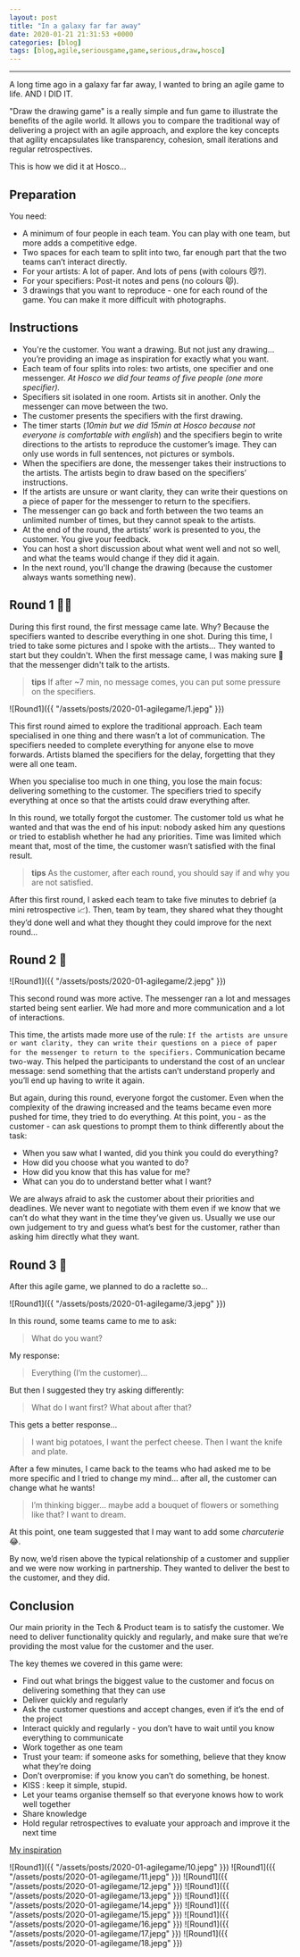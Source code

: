 ```yaml
---
layout: post
title: "In a galaxy far far away"
date: 2020-01-21 21:31:53 +0000
categories: [blog]
tags: [blog,agile,seriousgame,game,serious,draw,hosco]
---
```

---
A long time ago in a galaxy far far away, I wanted to bring an agile game to life. AND I DID IT.

"Draw the drawing game" is a really simple and fun game to illustrate the benefits of the agile world. It allows you to compare the traditional way of delivering a project with an agile approach, and explore the key concepts that agility encapsulates like transparency, cohesion, small iterations and regular retrospectives.

This is how we did it at Hosco...

## Preparation

You need:

- A minimum of four people in each team. You can play with one team, but more adds a competitive edge.
- Two spaces for each team to split into two, far enough part that the two teams can’t interact directly.
- For your artists: A lot of paper. And lots of pens (with colours 😼?).
- For your specifiers: Post-it notes and pens (no colours 😾).
- 3 drawings that you want to reproduce - one for each round of the game. You can make it more difficult with photographs.

## Instructions

- You're the customer. You want a drawing. But not just any drawing... you’re providing an image as inspiration for exactly what you want.
- Each team of four splits into roles: two artists, one specifier and one messenger. *At Hosco we did four teams of five people (one more specifier).*
- Specifiers sit isolated in one room. Artists sit in another. Only the messenger can move between the two.
- The customer presents the specifiers with the first drawing.
- The timer starts (*10min but we did 15min at Hosco because not everyone is comfortable with english*) and the specifiers begin to write directions to the artists to reproduce the customer’s image. They can only use words in full sentences, not pictures or symbols.
- When the specifiers are done, the messenger takes their instructions to the artists. The artists begin to draw based on the specifiers’ instructions.
- If the artists are unsure or want clarity, they can write their questions on a piece of paper for the messenger to return to the specifiers.
- The messenger can go back and forth between the two teams an unlimited number of times, but they cannot speak to the artists.
- At the end of the round, the artists’ work is presented to you, the customer. You give your feedback.
- You can host a short discussion about what went well and not so well, and what the teams would change if they did it again.
- In the next round, you'll change the drawing (because the customer always wants something new).

## Round 1 🙅‍♂️

During this first round, the first message came late. Why? Because the specifiers wanted to describe everything in one shot. During this time, I tried to take some pictures and I spoke with the artists... They wanted to start but they couldn't. When the first message came, I was making sure 👀 that the messenger didn't talk to the artists.

> __tips__ If after ~7 min, no message comes, you can put some pressure on the specifiers.

![Round1]({{ "/assets/posts/2020-01-agilegame/1.jepg" }})

This first round aimed to explore the traditional approach. Each team specialised in one thing and there wasn’t a lot of communication. The specifiers needed to complete everything for anyone else to move forwards. Artists blamed the specifiers for the delay, forgetting that they were all one team.

When you specialise too much in one thing, you lose the main focus: delivering something to the customer. The specifiers tried to specify everything at once so that the artists could draw everything after.

In this round, we totally forgot the customer. The customer told us what he wanted and that was the end of his input: nobody asked him any questions or tried to establish whether he had any priorities. Time was limited which meant that, most of the time, the customer wasn’t satisfied with the final result.

> __tips__ As the customer, after each round, you should say if and why you are not satisfied.

After this first round, I asked each team to take five minutes to debrief (a mini retrospective 📈). Then, team by team, they shared what they thought they’d done well and what they thought they could improve for the next round...

## Round 2 🤩

![Round1]({{ "/assets/posts/2020-01-agilegame/2.jepg" }})

This second round was more active. The messenger ran a lot and messages started being sent earlier. We had more and more communication and a lot of interactions.

This time, the artists made more use of the rule: `If the artists are unsure or want clarity, they can write their questions on a piece of paper for the messenger to return to the specifiers.` Communication became two-way. This helped the participants to understand the cost of an unclear message: send something that the artists can’t understand properly and you’ll end up having to write it again.

But again, during this round, everyone forgot the customer. Even when the complexity of the drawing increased and the teams became even more pushed for time, they tried to do everything. At this point, you - as the customer - can ask questions to prompt them to think differently about the task:

- When you saw what I wanted, did you think you could do everything?
- How did you choose what you wanted to do?
- How did you know that this has value for me?
- What can you do to understand better what I want?

We are always afraid to ask the customer about their priorities and deadlines. We never want to negotiate with them even if we know that we can’t do what they want in the time they’ve given us. Usually we use our own judgement to try and guess what’s best for the customer, rather than asking him directly what they want.

## Round 3 🚀

After this agile game, we planned to do a raclette so...

![Round1]({{ "/assets/posts/2020-01-agilegame/3.jepg" }})

In this round, some teams came to me to ask:

> What do you want?

My response:

> Everything (I’m the customer)...

But then I suggested they try asking differently:

> What do I want first? What about after that?

This gets a better response...

> I want big potatoes, I want the perfect cheese. Then I want the knife and plate.

After a few minutes, I came back to the teams who had asked me to be more specific and I tried to change my mind... after all, the customer can change what he wants!

> I’m thinking bigger… maybe add a bouquet of flowers or something like that? I want to dream.

At this point, one team suggested that I may want to add some *charcuterie* 😂.

By now, we’d risen above the typical relationship of a customer and supplier and we were now working in partnership. They wanted to deliver the best to the customer, and they did.

## Conclusion

Our main priority in the Tech & Product team is to satisfy the customer. We need to deliver functionality quickly and regularly, and make sure that we’re providing the most value for the customer and the user.

The key themes we covered in this game were:

- Find out what brings the biggest value to the customer and focus on delivering something that they can use
- Deliver quickly and regularly
- Ask the customer questions and accept changes, even if it’s the end of the project
- Interact quickly and regularly - you don’t have to wait until you know everything to communicate
- Work together as one team
- Trust your team: if someone asks for something, believe that they know what they’re doing
- Don’t overpromise: if you know you can’t do something, be honest.
- KISS : keep it simple, stupid.
- Let your teams organise themself so that everyone knows how to work well together
- Share knowledge
- Hold regular retrospectives to evaluate your approach and improve it the next time

[My inspiration](https://oyomy.fr/2017/11/artistes-et-specifieurs-experimenter-les-principes-agile/)

![Round1]({{ "/assets/posts/2020-01-agilegame/10.jepg" }})
![Round1]({{ "/assets/posts/2020-01-agilegame/11.jepg" }})
![Round1]({{ "/assets/posts/2020-01-agilegame/12.jepg" }})
![Round1]({{ "/assets/posts/2020-01-agilegame/13.jepg" }})
![Round1]({{ "/assets/posts/2020-01-agilegame/14.jepg" }})
![Round1]({{ "/assets/posts/2020-01-agilegame/15.jepg" }})
![Round1]({{ "/assets/posts/2020-01-agilegame/16.jepg" }})
![Round1]({{ "/assets/posts/2020-01-agilegame/17.jepg" }})
![Round1]({{ "/assets/posts/2020-01-agilegame/18.jepg" }})
